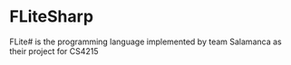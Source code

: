 # FLiteSharp
FLite# is the programming language implemented by team Salamanca as their project for CS4215
